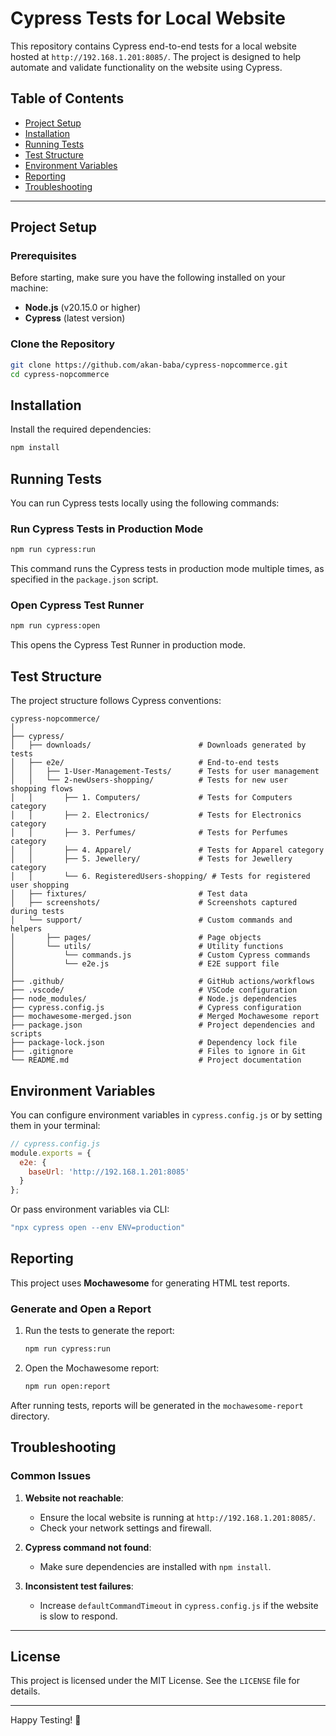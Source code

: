 # Cypress Tests for Local Website

This repository contains Cypress end-to-end tests for a local website hosted at `http://192.168.1.201:8085/`. The project is designed to help automate and validate functionality on the website using Cypress.

## Table of Contents

- [Project Setup](#project-setup)
- [Installation](#installation)
- [Running Tests](#running-tests)
- [Test Structure](#test-structure)
- [Environment Variables](#environment-variables)
- [Reporting](#reporting)
- [Troubleshooting](#troubleshooting)

---

## Project Setup

### Prerequisites

Before starting, make sure you have the following installed on your machine:

- **Node.js** (v20.15.0 or higher)
- **Cypress** (latest version)

### Clone the Repository

```bash
git clone https://github.com/akan-baba/cypress-nopcommerce.git
cd cypress-nopcommerce
```

## Installation

Install the required dependencies:

```bash
npm install
```

## Running Tests

You can run Cypress tests locally using the following commands:

### Run Cypress Tests in Production Mode

```bash
npm run cypress:run
```

This command runs the Cypress tests in production mode multiple times, as specified in the `package.json` script.

### Open Cypress Test Runner

```bash
npm run cypress:open
```

This opens the Cypress Test Runner in production mode.

## Test Structure

The project structure follows Cypress conventions:

```
cypress-nopcommerce/
│
├── cypress/
│   ├── downloads/                        # Downloads generated by tests
│   ├── e2e/                              # End-to-end tests
│   │   ├── 1-User-Management-Tests/      # Tests for user management
│   │   └── 2-newUsers-shopping/          # Tests for new user shopping flows
│   │       ├── 1. Computers/             # Tests for Computers category
│   │       ├── 2. Electronics/           # Tests for Electronics category
│   │       ├── 3. Perfumes/              # Tests for Perfumes category
│   │       ├── 4. Apparel/               # Tests for Apparel category
│   │       ├── 5. Jewellery/             # Tests for Jewellery category
│   │       └── 6. RegisteredUsers-shopping/ # Tests for registered user shopping
│   ├── fixtures/                         # Test data
│   ├── screenshots/                      # Screenshots captured during tests
│   └── support/                          # Custom commands and helpers
│       ├── pages/                        # Page objects
│       └── utils/                        # Utility functions
│           └── commands.js               # Custom Cypress commands
│           └── e2e.js                    # E2E support file
│
├── .github/                              # GitHub actions/workflows
├── .vscode/                              # VSCode configuration
├── node_modules/                         # Node.js dependencies
├── cypress.config.js                     # Cypress configuration
├── mochawesome-merged.json               # Merged Mochawesome report
├── package.json                          # Project dependencies and scripts
├── package-lock.json                     # Dependency lock file
├── .gitignore                            # Files to ignore in Git
└── README.md                             # Project documentation
```

## Environment Variables

You can configure environment variables in `cypress.config.js` or by setting them in your terminal:

```javascript
// cypress.config.js
module.exports = {
  e2e: {
    baseUrl: 'http://192.168.1.201:8085'
  }
};
```

Or pass environment variables via CLI:

```bash
"npx cypress open --env ENV=production"
```

## Reporting

This project uses **Mochawesome** for generating HTML test reports.

### Generate and Open a Report

1. Run the tests to generate the report:

   ```bash
   npm run cypress:run
   ```

2. Open the Mochawesome report:

   ```bash
   npm run open:report
   ```

After running tests, reports will be generated in the `mochawesome-report` directory.

## Troubleshooting

### Common Issues

1. **Website not reachable**:
   - Ensure the local website is running at `http://192.168.1.201:8085/`.
   - Check your network settings and firewall.

2. **Cypress command not found**:
   - Make sure dependencies are installed with `npm install`.

3. **Inconsistent test failures**:
   - Increase `defaultCommandTimeout` in `cypress.config.js` if the website is slow to respond.

---

## License

This project is licensed under the MIT License. See the `LICENSE` file for details.

---

Happy Testing! 🚀
